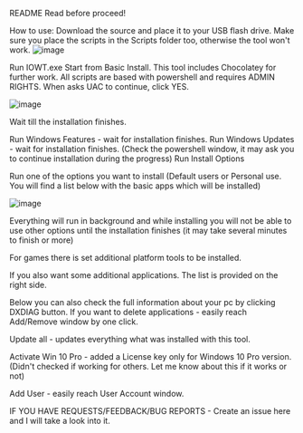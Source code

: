 README
Read before proceed!

How to use:
Download the source and place it to your USB flash drive. Make sure you place the scripts in the Scripts folder too, otherwise the tool won't work.
![image](https://user-images.githubusercontent.com/100957521/195975600-59fe52e1-3454-47c4-8a54-50f5ff81814e.png)


Run IOWT.exe 
Start from Basic Install. This tool includes Chocolatey for further work.
All scripts are based with powershell and requires ADMIN RIGHTS. When asks UAC to continue, click YES.

![image](https://user-images.githubusercontent.com/100957521/195974552-b923b516-2ee3-4441-a2e0-2965a5e97d0c.png)

Wait till the installation finishes.

Run Windows Features - wait for installation finishes.
Run Windows Updates - wait for installation finishes. (Check the powershell window, it may ask you to continue installation during the progress)
Run Install Options

Run one of the options you want to install (Default users or Personal use. You will find a list below with the basic apps which will be installed)

![image](https://user-images.githubusercontent.com/100957521/195974638-bbcbcc7e-ce95-460d-9c4b-c231dc336b30.png)


Everything will run in background and while installing you will not be able to use other options until the installation finishes (it may take several minutes to finish or more)

For games there is set additional platform tools to be installed.

If you also want some additional applications. The list is provided on the right side.

Below you can also check the full information about your pc by clicking DXDIAG button. If you want to delete applications - easily reach Add/Remove window by one click.

Update all - updates everything what was installed with this tool.

Activate Win 10 Pro - added a License key only for Windows 10 Pro version. (Didn't checked if working for others. Let me know about this if it works or not)

Add User - easily reach User Account window.


IF YOU HAVE REQUESTS/FEEDBACK/BUG REPORTS - Create an issue here and I will take a look into it. 
